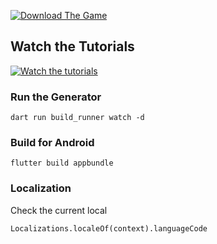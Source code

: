 [![Download The Game](https://last-bottle.s3.amazonaws.com/LastBottleCover.png)](https://lastbottle.app)

## Watch the Tutorials
[![Watch the tutorials](https://img.youtube.com/vi/nKDPT47unDo/maxresdefault.jpg)](https://www.youtube.com/playlist?list=PL_D-RntzgLvYIxI_Kuwy1f7HedxTF2GPK)

### Run the Generator

```
dart run build_runner watch -d
```


### Build for Android

```
flutter build appbundle
```

### Localization

Check the current local

```
Localizations.localeOf(context).languageCode
```

